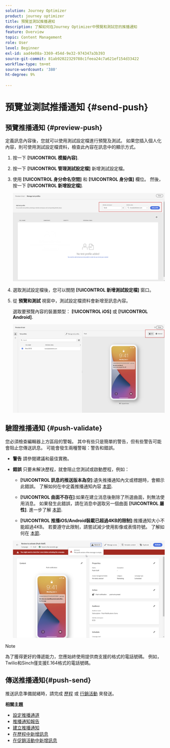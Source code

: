 ```yaml
---
solution: Journey Optimizer
product: journey optimizer
title: 預覽並測試推播通知
description: 了解如何在Journey Optimizer中預覽和測試您的推播通知
feature: Overview
topic: Content Management
role: User
level: Beginner
exl-id: aad4e08a-3369-454d-9e32-974347a3b393
source-git-commit: 81ab92022329788c1feea24c7a621ef154d33422
workflow-type: tm+mt
source-wordcount: '380'
ht-degree: 9%

---
```


# 預覽並測試推播通知 {#send-push}

## 預覽推播通知 {#preview-push}

定義訊息內容後，您就可以使用測試設定檔進行預覽及測試。 如果您插入個人化內容，則可使用測試設定檔資料，檢查此內容在訊息中的顯示方式。

1. 按一下 **[!UICONTROL 模擬內容]**.

1. 按一下 **[!UICONTROL 管理測試設定檔]** 新增測試設定檔。

1. 使用 **[!UICONTROL 身分命名空間]** 和 **[!UICONTROL 身分值]** 欄位。 然後，按一下 **[!UICONTROL 新增設定檔]**.

   ![](assets/push_preview_1.png)

1. 選取測試設定檔後，您可以關閉 **[!UICONTROL 新增測試設定檔]** 窗口。

1. 從 **預覽和測試** 視窗中，測試設定檔資料會新增至訊息內容。

   選取要預覽內容的裝置類型： **[!UICONTROL iOS]** 或 **[!UICONTROL Android]**.

   ![](assets/push_preview_3.png)

## 驗證推播通知 {#push-validate}


您必須檢查編輯器上方區段的警報。 其中有些只是簡單的警告，但有些警告可能會阻止您傳送訊息。 可能會發生兩種警報：警告和錯誤。

* **警告** 請參閱建議和最佳實務。

* **錯誤** 只要未解決歷程，就會阻止您測試或啟動歷程，例如：

   * **[!UICONTROL 訊息的推送版本為空]**:遺失推播通知內文或標題時，會顯示此錯誤。 了解如何在中定義推播通知內容 [本節](create-push.md).

   * **[!UICONTROL 曲面不存在]**:如果在建立消息後刪除了所選曲面，則無法使用消息。 如果發生此錯誤，請在消息中選取另一個曲面 **[!UICONTROL 屬性]**. 進一步了解 [本節](../configuration/channel-surfaces.md).

   * **[!UICONTROL 推播iOS/Android裝載已超過4KB的限制]**:推播通知大小不能超過4KB。 若要遵守此限制，請嘗試減少使用影像或表情符號。 了解如何在 [本節](../push/create-push.md).

   ![](assets/push_alert.png)


>[!NOTE]
>
> 為了獲得更好的傳遞能力，您應始終使用提供商支援的格式的電話號碼。 例如， Twilio和Sinch僅支援E.164格式的電話號碼。

## 傳送推播通知{#push-send}

推送訊息準備就緒時，請完成 [歷程](../building-journeys/journey-gs.md) 或 [行銷活動](../campaigns/create-campaign.md) 來發送。

**相關主題**

* [設定推播通道](push-configuration.md)
* [推播通知報告](../reports/journey-global-report.md#push-global)
* [建立推播通知](create-push.md)
* [在歷程中新增訊息](../building-journeys/journeys-message.md)
* [在促銷活動中新增訊息](../campaigns/create-campaign.md)

